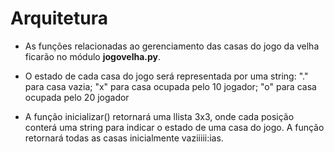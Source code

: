 # Arquitetura

* As funções relacionadas ao gerenciamento das casas do jogo da velha ficarão no módulo **jogovelha.py**.

* O estado de cada casa do jogo será representada por uma string: "." para casa vazia; "x" para casa ocupada pelo 10 jogador; "o" para casa ocupada pelo 20 jogador

* A função inicializar() retornará uma llista 3x3, onde cada posição conterá uma string para indicar o estado de uma casa do jogo. A função retornará todas as casas inicialmente vaziiiii:ias.
